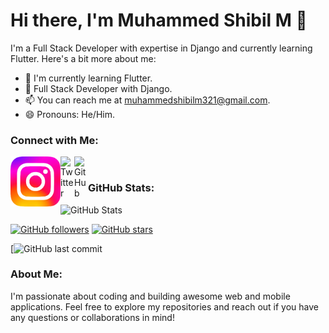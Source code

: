 # Hi there, I'm Muhammed Shibil M 👋

I'm a Full Stack Developer with expertise in Django and currently learning Flutter. Here's a bit more about me:

- 🌱 I'm currently learning Flutter.
- 💼 Full Stack Developer with Django.
- 📫 You can reach me at [muhammedshibilm321@gmail.com](mailto:muhammedshibilm321@gmail.com).
- 😄 Pronouns: He/Him.

### Connect with Me:

[<img align="left" alt="Instagram" width="80px" src="Instagram.png" />](https://www.instagram.com/muhammedshibilm_/)
[<img align="left" alt="Twitter" width="22px" src="https://raw.githubusercontent.com/iconic/open-iconic/master/svg/twitter.svg" />](https://twitter.com/muhammedshibilm_)
[<img align="left" alt="GitHub" width="22px" src="https://raw.githubusercontent.com/iconic/open-iconic/master/svg/github.svg" />](https://github.com/muhammedshibilm)

<br />

### GitHub Stats:

![GitHub Stats](https://github-readme-stats.vercel.app/api?username=muhammedshibilm&show_icons=true&theme=radical)

[![GitHub followers](https://img.shields.io/github/followers/muhammedshibilm?label=Followers&logo=github&style=social)](https://github.com/muhammedshibilm)
[![GitHub stars](https://img.shields.io/github/stars/muhammedshibilm?logo=github)](https://github.com/muhammedshibilm)

[![GitHub last commit](https://img.shields.io/github/commits-since/muhammedshibilm/{version}.svg)
### About Me:

I'm passionate about coding and building awesome web and mobile applications. Feel free to explore my repositories and reach out if you have any questions or collaborations in mind!
